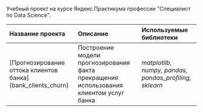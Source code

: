 Учебный проект на курсе Яндекс.Практикума профессии "Специалист по Data Science".

| Название проекта | Описание | Используемые библиотеки | 
| :---------------------- | :---------------------- | :---------------------- |
| [Прогнозирование оттока клиентов банка] (bank_clients_churn) | Построение модели прогнозирования факта прекращения использования клиентом услуг банка| *matplotlib, numpy, pandas, pandas_profiling, sklearn* |
